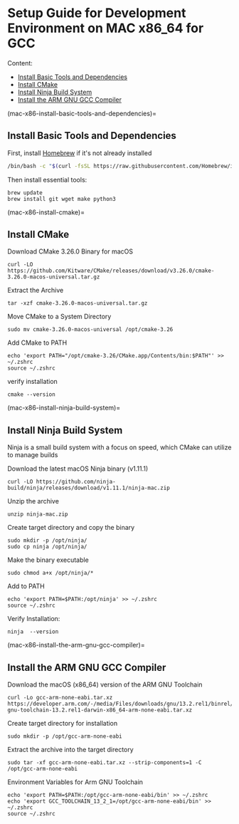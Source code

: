 # Setup Guide for Development Environment on MAC x86_64 for GCC

Content:

  - [Install Basic Tools and Dependencies](#mac-x86-install-basic-tools-and-dependencies)
  - [Install CMake](#mac-x86-install-cmake)
  - [Install Ninja Build System](#mac-x86-install-ninja-build-system)
  - [Install the ARM GNU GCC Compiler](#mac-x86-install-the-arm-gnu-gcc-compiler)

(mac-x86-install-basic-tools-and-dependencies)=
## Install Basic Tools and Dependencies

First, install [Homebrew](https://brew.sh/) if it's not already installed

```bash
/bin/bash -c "$(curl -fsSL https://raw.githubusercontent.com/Homebrew/install/HEAD/install.sh)"
```

Then install essential tools:

```
brew update
brew install git wget make python3
```

(mac-x86-install-cmake)=
## Install CMake

Download CMake 3.26.0 Binary for macOS

```
curl -LO https://github.com/Kitware/CMake/releases/download/v3.26.0/cmake-3.26.0-macos-universal.tar.gz
```
Extract the Archive

```
tar -xzf cmake-3.26.0-macos-universal.tar.gz
```

Move CMake to a System Directory

```
sudo mv cmake-3.26.0-macos-universal /opt/cmake-3.26
```

Add CMake to PATH

```
echo 'export PATH="/opt/cmake-3.26/CMake.app/Contents/bin:$PATH"' >> ~/.zshrc
source ~/.zshrc
```
verify installation

```
cmake --version
```

(mac-x86-install-ninja-build-system)=
## Install Ninja Build System

Ninja is a small build system with a focus on speed, which CMake can utilize to manage builds

Download the latest macOS Ninja binary (v1.11.1)
```
curl -LO https://github.com/ninja-build/ninja/releases/download/v1.11.1/ninja-mac.zip
```

Unzip the archive
```
unzip ninja-mac.zip
```

Create target directory and copy the binary
```
sudo mkdir -p /opt/ninja/
sudo cp ninja /opt/ninja/
```

Make the binary executable
```
sudo chmod a+x /opt/ninja/*
```

Add to PATH
```
echo 'export PATH=$PATH:/opt/ninja' >> ~/.zshrc
source ~/.zshrc
```

Verify Installation:
```
ninja  --version
```

(mac-x86-install-the-arm-gnu-gcc-compiler)=
## Install the ARM GNU GCC Compiler

Download the macOS (x86_64) version of the ARM GNU Toolchain
```
curl -Lo gcc-arm-none-eabi.tar.xz https://developer.arm.com/-/media/Files/downloads/gnu/13.2.rel1/binrel/arm-gnu-toolchain-13.2.rel1-darwin-x86_64-arm-none-eabi.tar.xz
```

Create target directory for installation
```
sudo mkdir -p /opt/gcc-arm-none-eabi
```

Extract the archive into the target directory
```
sudo tar -xf gcc-arm-none-eabi.tar.xz --strip-components=1 -C /opt/gcc-arm-none-eabi
```

Environment Variables for Arm GNU Toolchain

```
echo 'export PATH=$PATH:/opt/gcc-arm-none-eabi/bin' >> ~/.zshrc
echo 'export GCC_TOOLCHAIN_13_2_1=/opt/gcc-arm-none-eabi/bin' >> ~/.zshrc
source ~/.zshrc
```
